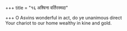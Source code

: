 +++
title = "१६ अश्विना वर्तिरस्मदा"

+++
O Asvins wonderful in act, do ye unanimous direct  
     Your chariot to our home wealthy in kine and gold.